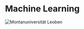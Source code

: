 # Machine Learning
![Montanuniversität Leoben](https://img.shields.io/badge/MontanuniversitätLeoben-%23088a85)
